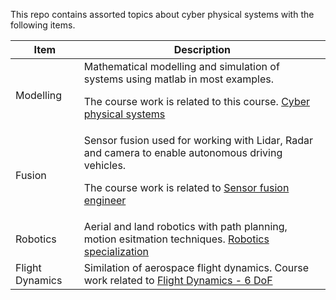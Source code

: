 This repo contains assorted topics about cyber physical systems with the following items. 

|Item|Description|
|-|-|
|Modelling | Mathematical modelling and simulation of systems using matlab in most examples. <p> The course work is related to this course. [Cyber physical systems](https://www.coursera.org/learn/cyber-physical-systems-1) |
|Fusion | Sensor fusion used for working with Lidar, Radar and camera to enable autonomous driving vehicles. <p> The course work is related to [Sensor fusion engineer](https://www.udacity.com/course/sensor-fusion-engineer-nanodegree--nd313)|
|Robotics | Aerial and land robotics with path planning, motion esitmation techniques. [Robotics specialization](https://www.coursera.org/specializations/robotics)|
|Flight Dynamics|Similation of aerospace flight dynamics. Course work related to [Flight Dynamics - 6 DoF](https://www.udemy.com/course/flight-dynamics-in-six-degrees-of-freedom/)